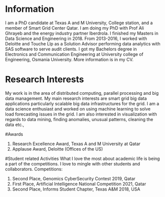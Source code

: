 # Information

I am a PhD candidate at Texas A and M University, College station, and a member of Smart Grid Center Qatar. I am doing my PhD with Prof Ali Ghrayeb and the energy industry partner Iberdrola. I finished my Masters in Data Science and Engineering in 2018. From 2013-2016, I worked with Deloitte and Touche Llp as a Solution Advisor performing data analytics with SAS software to serve audit clients. I got my Bachelors degree in Electronics and Communication Engineering at University college of Engineering, Osmania University. More information is in my CV.

# Research Interests

My work is in the area of distributed computing, parallel processing and big data management. My main research interests are smart grid big data applications particularly scalable big data infrastructures for the grid. I am a data science enthusiast and worked on using machine learning to solve load forecasting issues in the grid. I am also interested in visualization with regards to data mining, finding anomalies, unusual patterns, cleaning the data etc.,   

#Awards
1. Research Excellence Award, Texas A and M University at Qatar
2. Applause Award, Deloitte (Offices of the US)

#Student related Activities
What I love the most about academic life is being a part of the competitions. I love to mingle with other students and collaborators.
Competitions:
1. Second Place, Genomics CyberSecurity Contest 2019, Qatar
2. First Place, Artificial Intelligence National Competition 2021, Qatar
3. Second Place, Informs Student Chapter, Texas A&M 2018, USA
